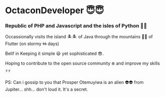 # OctaconDeveloper :innocent::innocent:


### Republic of PHP and Javascript and the isles of Python :trident::trident:

Occassionally visits the island :desert_island::desert_island: of Java through the mountains :mountain_railway::mountain_railway: of Flutter (on stormy :cyclone::cyclone: days)

Belif in Keeping it simple :smiley: yet sophisticated :sunglasses:.

 Hoping to contribute to the open source community :snowflake:  and improve my skills :zap::zap:
 
PS: Can i gossip to you that Prosper Otemuyiwa is an alien :alien::alien: from Jupiter... shh... don't loud it. It's a secret.

